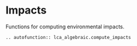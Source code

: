 # Impacts

Functions for computing environmental impacts.

```{eval-rst} 
.. autofunction:: lca_algebraic.compute_impacts
```









